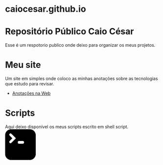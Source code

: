 # caiocesar.github.io

# Repositório Público Caio César

Esse é um respotorio publico onde deixo para organizar os meus projetos.

# Meu site

Um site em simples onde coloco as minhas anotações sobre as tecnologias que estudo para revisar.
 - [Anotações na Web](https://caio-cesar-nojosa.github.io/Anotacao_na_web/)

# Scripts
Aqui deixo disponível os meus scripts escrito em shell script.
<img src="imagens/logo_bash.png" style="float: left; margin-right: 10px;" width="100px" height="100px"/>

